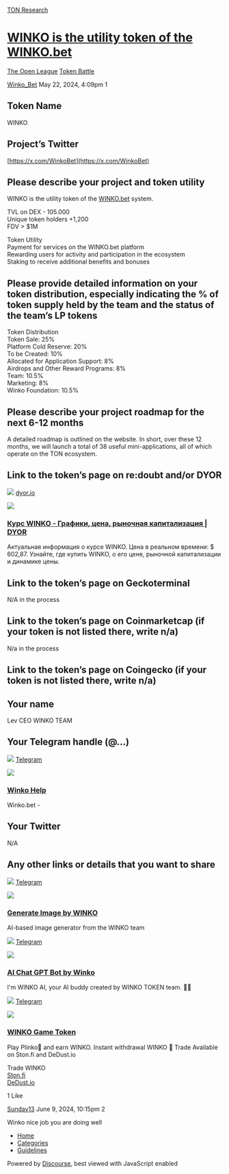 [TON Research](/)

# [WINKO is the utility token of the WINKO.bet](/t/winko-is-the-utility-token-of-the-winko-bet/18876)

[The Open League](/c/the-open-league/token-leaderboard/57)  [Token Battle](/c/the-open-league/token-leaderboard/57) 

    

[Winko\_Bet](https://tonresear.ch/u/Winko_Bet)  May 22, 2024, 4:09pm  1

## [](#token-name-1)Token Name

WINKO

## [](#projects-twitter-2)Project’s Twitter

[https://x.com/WinkoBet](https://x.com/WinkoBet)

## [](#please-describe-your-project-and-token-utility-3)Please describe your project and token utility

WINKO is the utility token of the [WINKO.bet](https://winko.bet) system.

TVL on DEX - 105.000  
Unique token holders +1,200  
FDV > $1M

Token Utility  
Payment for services on the WINKO.bet platform  
Rewarding users for activity and participation in the ecosystem  
Staking to receive additional benefits and bonuses

## [](#please-provide-detailed-information-on-your-token-distribution-especially-indicating-the-of-token-supply-held-by-the-team-and-the-status-of-the-teams-lp-tokens-4)Please provide detailed information on your token distribution, especially indicating the % of token supply held by the team and the status of the team’s LP tokens

Token Distribution  
Token Sale: 25%  
Platform Cold Reserve: 20%  
To be Created: 10%  
Allocated for Application Support: 8%  
Airdrops and Other Reward Programs: 8%  
Team: 10.5%  
Marketing: 8%  
Winko Foundation: 10.5%

## [](#please-describe-your-project-roadmap-for-the-next-6-12-months-5)Please describe your project roadmap for the next 6-12 months

A detailed roadmap is outlined on the website. In short, over these 12 months, we will launch a total of 38 useful mini-applications, all of which operate on the TON ecosystem.

## [](#link-to-the-tokens-page-on-redoubt-andor-dyor-6)Link to the token’s page on re:doubt and/or DYOR

![](https://tonresear.ch/uploads/default/original/2X/4/47cf3209cdedadfa779c8440c576a86fad051535.png) [dyor.io](https://dyor.io/ru/token/EQCcEQH9OHZtygJpWAaFiYu-OoEVQjSJz6Dy_0U9hEySyO4U)

![](https://tonresear.ch/uploads/default/original/2X/d/da3ce1c13d258f87448e6dc5d64fe5de66d36d80.png)

### [Курс WINKO - Графики, цена, рыночная капитализация | DYOR](https://dyor.io/ru/token/EQCcEQH9OHZtygJpWAaFiYu-OoEVQjSJz6Dy_0U9hEySyO4U)

Актуальная информация о курсе WINKO. Цена в реальном времени: $ 602,87. Узнайте, где купить WINKO, о его цене, рыночной капитализации и динамике цены.

## [](#link-to-the-tokens-page-on-geckoterminal-7)Link to the token’s page on Geckoterminal

N/A in the process

## [](#link-to-the-tokens-page-on-coinmarketcap-if-your-token-is-not-listed-there-write-na-8)Link to the token’s page on Coinmarketcap (if your token is not listed there, write n/a)

N/a in the process

## [](#link-to-the-tokens-page-on-coingecko-if-your-token-is-not-listed-there-write-na-9)Link to the token’s page on Coingecko (if your token is not listed there, write n/a)

## [](#your-name-10)Your name

Lev CEO WINKO TEAM

## [](#your-telegram-handle-11)Your Telegram handle (@…)

![](https://telegram.org/img/website_icon.svg?4) [Telegram](https://t.me/winkohelp)

![](https://tonresear.ch/uploads/default/original/2X/c/cc997c304160b55eddf7d07f1769903895e64cae.jpeg)

### [Winko Help](https://t.me/winkohelp)

Winko.bet -

## [](#your-twitter-12)Your Twitter

N/A

## [](#any-other-links-or-details-that-you-want-to-share-13)Any other links or details that you want to share

![](https://telegram.org/img/website_icon.svg?4) [Telegram](https://t.me/giwinkobot)

![](https://tonresear.ch/uploads/default/original/2X/6/6f5269ece499ee0d858a2dd0ecc37237a9923277.jpeg)

### [Generate Image by WINKO](https://t.me/giwinkobot)

AI-based image generator from the WINKO team

![](https://telegram.org/img/website_icon.svg?4) [Telegram](https://t.me/aiwinkobot)

![](https://tonresear.ch/uploads/default/original/2X/e/edec4028d032305d80bde610262137b413eb1f7b.jpeg)

### [AI Chat GPT Bot by Winko](https://t.me/aiwinkobot)

I'm WINKO AI, your AI buddy created by WINKO TOKEN team. 🤖💬

![](https://telegram.org/img/website_icon.svg?4) [Telegram](https://t.me/winkogametokenbot)

![](https://tonresear.ch/uploads/default/original/2X/8/848ddf9eabe7b287e5ef357622e88479a628a37a.jpeg)

### [WINKO Game Token](https://t.me/winkogametokenbot)

Play Plinko🎲 and earn WINKO. Instant withdrawal WINKO 💸 Trade Available on Ston.fi and DeDust.io

Trade WINKO  
[Ston.fi](https://app.ston.fi/swap?chartVisible=false&ft=TON&tt=EQCcEQH9OHZtygJpWAaFiYu-OoEVQjSJz6Dy_0U9hEySyO4U)  
[DeDust.io](https://dedust.io/swap/TON/EQCcEQH9OHZtygJpWAaFiYu-OoEVQjSJz6Dy_0U9hEySyO4U)

  1 Like

[Sunday13](https://tonresear.ch/u/Sunday13) June 9, 2024, 10:15pm  2

Winko nice job you are doing well

 

*   [Home](/)
*   [Categories](/categories)
*   [Guidelines](/guidelines)

Powered by [Discourse](https://www.discourse.org), best viewed with JavaScript enabled